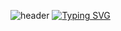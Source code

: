 ![header](https://capsule-render.vercel.app/api?type=soft)
[![Typing SVG](https://readme-typing-svg.demolab.com/?lines=Hello!;Jo+Eun-bi,+a+software+major)](https://git.io/typing-svg)



